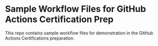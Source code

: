 # Sample Workflow Files for GitHub Actions Certification Prep

This repo contains sample workflow files for demonstration in the GitHub Actions Certifications preparation.

